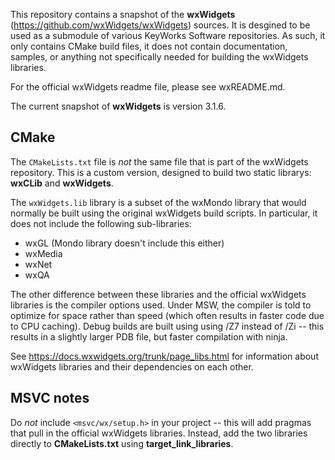 This repository contains a snapshot of the **wxWidgets** (https://github.com/wxWidgets/wxWidgets) sources. It is desgined to be used as a submodule of various KeyWorks Software repositories. As such, it only contains CMake build files, it does not contain documentation, samples, or anything not specifically needed for building the wxWidgets libraries.

For the official wxWidgets readme file, please see wxREADME.md.

The current snapshot of **wxWidgets** is version 3.1.6.

## CMake

The `CMakeLists.txt` file is _not_ the same file that is part of the wxWidgets repository. This is a custom version, designed to build two static librarys: **wxCLib** and **wxWidgets**.

The `wxWidgets.lib` library is a subset of the wxMondo library that would normally be built using the original wxWidgets build scripts. In particular, it does not include the following sub-libraries:

- wxGL (Mondo library doesn't include this either)
- wxMedia
- wxNet
- wxQA

The other difference between these libraries and the official wxWidgets libraries is the compiler options used. Under MSW, the compiler is told to optimize for space rather than speed (which often results in faster code due to CPU caching). Debug builds are built using using /Z7 instead of /Zi -- this results in a slightly larger PDB file, but faster compilation with ninja.

See https://docs.wxwidgets.org/trunk/page_libs.html for information about wxWidgets libraries and their dependencies on each other.

## MSVC notes

Do _not_ include `<msvc/wx/setup.h>` in your project -- this will add pragmas that pull in the official wxWidgets libraries. Instead, add the two libraries directly to **CMakeLists.txt** using **target_link_libraries**.
